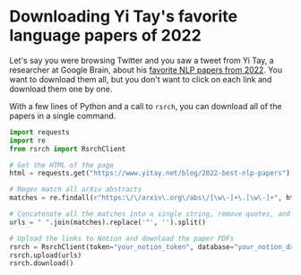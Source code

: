 # Downloading Yi Tay's favorite language papers of 2022
Let's say you were browsing Twitter and you saw a tweet from Yi Tay, a researcher at Google Brain, about his [favorite NLP papers from 2022](https://www.yitay.net/blog/2022-best-nlp-papers). You want to download them all, but you don't want to click on each link and download them one by one.

With a few lines of Python and a call to `rsrch`, you can download all of the papers in a single command.

```python
import requests
import re
from rsrch import RsrchClient

# Get the HTML of the page
html = requests.get("https://www.yitay.net/blog/2022-best-nlp-papers").text

# Regex match all arXiv abstracts
matches = re.findall(r"https:\/\/arxiv\.org\/abs\/[\w\-]+\.[\w\-]+", html)

# Concatenate all the matches into a single string, remove quotes, and make a list
urls = " ".join(matches).replace('"', '').split()

# Upload the links to Notion and download the paper PDFs
rsrch = RsrchClient(token="your_notion_token", database="your_notion_database")
rsrch.upload(urls)
rsrch.download()
```
